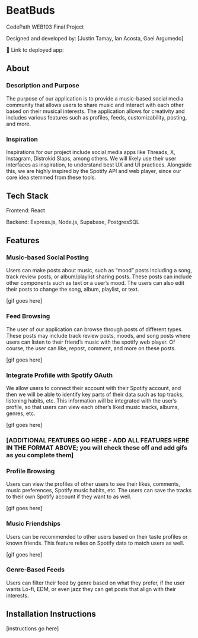 # BeatBuds

CodePath WEB103 Final Project

Designed and developed by: [Justin Tamay, Ian Acosta, Gael Argumedo]

🔗 Link to deployed app:

## About

### Description and Purpose

The purpose of our application is to provide a music-based social media community that allows users to share music and interact with each other based on their musical interests. The application allows for creativity and includes various features such as profiles, feeds, customizability, posting, and more.

### Inspiration

Inspirations for our project include social media apps like Threads, X, Instagram, Distrokid Slaps, among others. We will likely use their user interfaces as inspiration, to understand best UX and UI practices. Alongside this, we are highly inspired by the Spotify API and web player, since our core idea stemmed from these tools.

## Tech Stack

Frontend: React

Backend: Express.js, Node.js, Supabase, PostgresSQL

## Features

### Music-based Social Posting

Users can make posts about music, such as “mood” posts including a song, track review posts, or album/playlist sharing posts. These posts can include other components such as text or a user’s mood. The users can also edit their posts to change the song, album, playlist, or text.

[gif goes here]

### Feed Browsing

The user of our application can browse through posts of different types. These posts may include track review posts, moods, and song posts where users can listen to their friend’s music with the spotify web player. Of course, the user can like, repost, comment, and more on these posts.

[gif goes here]

### Integrate Profiile with Spotify OAuth

We allow users to connect their account with their Spotify account, and then we will be able to identify key parts of their data such as top tracks, listening habits, etc. This information will be integrated with the user’s profile, so that users can view each other’s liked music tracks, albums, genres, etc.

[gif goes here]

### [ADDITIONAL FEATURES GO HERE - ADD ALL FEATURES HERE IN THE FORMAT ABOVE; you will check these off and add gifs as you complete them]

### Profile Browsing

Users can view the profiles of other users to see their likes, comments, music preferences, Spotify music habits, etc. The users can save the tracks to their own Spotify account if they want to as well.

[gif goes here]

### Music Friendships

Users can be recommended to other users based on their taste profiles or known friends. This feature relies on Spotify data to match users as well.

[gif goes here]

### Genre-Based Feeds

Users can filter their feed by genre based on what they prefer, if the user wants Lo-fi, EDM, or even jazz they can get posts that align with their interests.

## Installation Instructions

[instructions go here]
